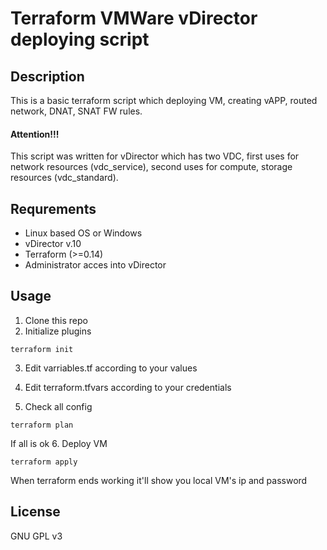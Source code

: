 # Terraform VMWare vDirector deploying script

## Description

This is a basic terraform script which deploying VM, creating vAPP, routed network, DNAT, SNAT FW rules.

#### Attention!!!
This script was written for vDirector which has two VDC, first uses for network resources (vdc_service), second  uses for compute, storage resources (vdc_standard).


## Requrements
- Linux based OS or Windows
- vDirector v.10
- Terraform (>=0.14)
- Administrator acces into vDirector

## Usage

1. Clone this repo
2. Initialize plugins
```
terraform init
```
3. Edit varriables.tf according to your values

4. Edit terraform.tfvars according to your credentials

5. Check all config
```
terraform plan
```
If all is ok
6. Deploy VM
```
terraform apply
```

When terraform ends working it'll show you local VM's ip and password



## License

GNU GPL v3